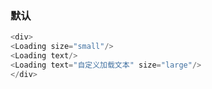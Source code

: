 ### 默认
```js
<div>
<Loading size="small"/>
<Loading text/>
<Loading text="自定义加载文本" size="large"/>
</div>
```

